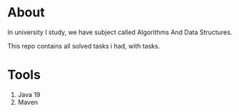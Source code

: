 # About

In university I study, we have subject called Algorithms And Data Structures.

This repo contains all solved tasks i had, with tasks.

# Tools
1. Java 19
2. Maven
